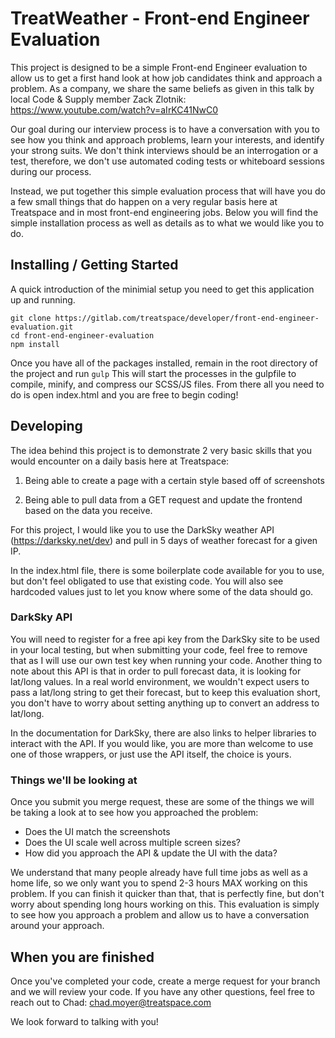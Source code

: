 # TreatWeather - Front-end Engineer Evaluation

This project is designed to be a simple Front-end Engineer evaluation to allow us to get a first hand look at how job candidates think and approach a problem. As a company, we share the same beliefs as given in this talk by local Code & Supply member Zack Zlotnik: https://www.youtube.com/watch?v=aIrKC41NwC0

Our goal during our interview process is to have a conversation with you to see how you think and approach problems, learn your interests, and identify your strong suits. We don't think interviews should be an interrogation or a test, therefore, we don't use automated coding tests or whiteboard sessions during our process. 

Instead, we put together this simple evaluation process that will have you do a few small things that do happen on a very regular basis here at Treatspace and in most front-end engineering jobs. Below you will find the simple installation process as well as details as to what we would like you to do. 

## Installing / Getting Started

A quick introduction of the minimial setup you need to get this application up and running. 

```shell
git clone https://gitlab.com/treatspace/developer/front-end-engineer-evaluation.git
cd front-end-engineer-evaluation
npm install
```

Once you have all of the packages installed, remain in the root directory of the project and run `gulp`
This will start the processes in the gulpfile to compile, minify, and compress our SCSS/JS files. From there all you need to do is open index.html and you are free to begin coding!

## Developing
The idea behind this project is to demonstrate 2 very basic skills that you would encounter on a daily basis here at Treatspace:

1. Being able to create a page with a certain style based off of screenshots

2. Being able to pull data from a GET request and update the frontend based on the data you receive.

For this project, I would like you to use the DarkSky weather API (https://darksky.net/dev) and pull in 5 days of weather forecast for a given IP. 

In the index.html file, there is some boilerplate code available for you to use, but don't feel obligated to use that existing code. You will also see hardcoded values just to let you know where some of the data should go. 

### DarkSky API
You will need to register for a free api key from the DarkSky site to be used in your local testing, but when submitting your code, feel free to remove that as I will use our own test key when running your code. Another thing to note about this API is that in order to pull forecast data, it is looking for lat/long values. In a real world environment, we wouldn't expect users to pass a lat/long string to get their forecast, but to keep this evaluation short, you don't have to worry about setting anything up to convert an address to lat/long. 

In the documentation for DarkSky, there are also links to helper libraries to interact with the API. If you would like, you are more than welcome to use one of those wrappers, or just use the API itself, the choice is yours. 


### Things we'll be looking at
Once you submit you merge request, these are some of the things we will be taking a look at to see how you approached the problem:

* Does the UI match the screenshots
* Does the UI scale well across multiple screen sizes?
* How did you approach the API & update the UI with the data?

We understand that many people already have full time jobs as well as a home life, so we only want you to spend 2-3 hours MAX working on this problem. If you can finish it quicker than that, that is perfectly fine, but don't worry about spending long hours working on this. This evaluation is simply to see how you approach a problem and allow us to have a conversation around your approach.



## When you are finished
Once you've completed your code, create a merge request for your branch and we will review your code. If you have any other questions, feel free to reach out to Chad: chad.moyer@treatspace.com

We look forward to talking with you!





